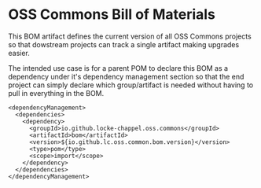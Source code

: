 OSS Commons Bill of Materials
==
This BOM artifact defines the current version of all OSS Commons projects so that dowstream projects can track a single artifact making upgrades easier.

The intended use case is for a parent POM to declare this BOM as a dependency under it's dependency management section so that the end project can simply declare which group/artifact is needed without having to pull in everything in the BOM.

```
<dependencyManagement>
  <dependencies>
    <dependency>
      <groupId>io.github.locke-chappel.oss.commons</groupId>
      <artifactId>bom</artifactId>
      <version>${io.github.lc.oss.common.bom.version}</version>
      <type>pom</type>
      <scope>import</scope>
    </dependency>
  </dependencies>
</dependencyManagement>
```